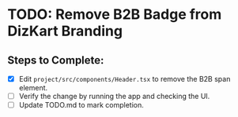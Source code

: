 # TODO: Remove B2B Badge from DizKart Branding

## Steps to Complete:

- [x] Edit `project/src/components/Header.tsx` to remove the B2B span element.
- [ ] Verify the change by running the app and checking the UI.
- [ ] Update TODO.md to mark completion.
